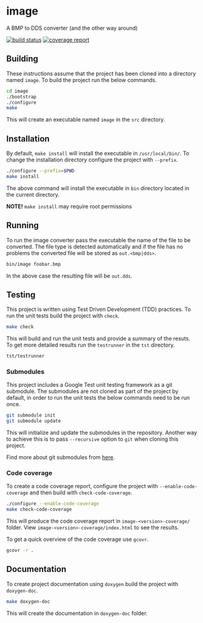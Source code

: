 # image

A BMP to DDS converter (and the other way around)

[![build status](https://gitlab.com/antenous/image/badges/master/build.svg)](https://gitlab.com/antenous/image/commits/master)
[![coverage report](https://gitlab.com/antenous/image/badges/master/coverage.svg)](https://gitlab.com/antenous/image/commits/master)

## Building

These instructions assume that the project has been cloned into a
directory named `image`. To build the project run the below commands.

```sh
cd image
./bootstrap
./configure
make
```

This will create an executable named `image` in the `src` directory.

## Installation

By default, `make install` will install the executable in `/usr/local/bin/`.
To change the installation directory configure the project with `--prefix`.

```sh
./configure --prefix=$PWD
make install
```

The above command will install the executable in `bin` directory located
in the current directory.

**NOTE!** `make install` may require root permissions

## Running

To run the image converter pass the executable the name of the file to be
converted. The file type is detected automatically and if the file has no
problems the converted file will be stored as `out.<bmp|dds>`.

```sh
bin/image foobar.bmp
```

In the above case the resulting file will be `out.dds`.

## Testing

This project is written using Test Driven Development (TDD) practices.
To run the unit tests build the project with `check`.

```sh
make check
```

This will build and run the unit tests and provide a summary of the resuts.
To get more detailed results run the `testrunner` in the `tst` directory.

```sh
tst/testrunner
```

### Submodules

This project includes a Google Test unit testing framework as a git
submodule. The submodules are not cloned as part of the project by
default, in order to run the unit tests the below commands need to be
run once.

```sh
git submodule init
git submodule update
```

This will initialize and update the submodules in the repository.
Another way to achieve this is to pass `--recursive` option to `git`
when cloning this project.

Find more about git submodules from [here](https://git-scm.com/book/en/v2/Git-Tools-Submodules).

### Code coverage

To create a code coverage report, configure the project with
`--enable-code-coverage` and then build with `check-code-coverage`.

```sh
./configure --enable-code-coverage
make check-code-coverage
```

This will produce the code coverage report in `image-<version>-coverage/`
folder. View `image-<version>-coverage/index.html` to see the results.

To get a quick overview of the code coverage use `gcovr`.

```sh
gcovr -r .
```

## Documentation

To create project documentation using `doxygen` build the project with
`doxygen-doc`.

```sh
make doxygen-doc
```

This will create the documentation in `doxygen-doc` folder.
